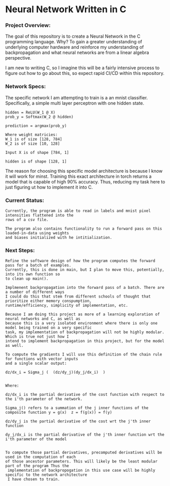 # Neural Network Written in C

### Project Overview:
The goal of this repository is to create a Neural Network in the C programming language. Why? 
To gain a greater understanding of underlying computer hardware and reinforce my understanding 
of backpropagation and what neural networks are from a linear algebra perspective. 

I am new to writing C, so I imagine this will be a fairly intensive process to figure out how 
to go about this, so expect rapid CI/CD within this repository.

### Network Specs:
The specific network I am attempting to train is a an mnist classifier. Specifically, a simple 
multi layer perceptron with one hidden state. 

    hidden = ReLU(W_1 @ X)
    prob_y = Softmax(W_2 @ hidden)

    prediction = argmax(prob_y)

    Where weight matricies:
    W_1 is of size [128, 784]
    W_2 is of size [10, 128]

    Input X is of shape [784, 1]

    hidden is of shape [128, 1]

The reason for choosing this specific model architecture is because I know it will work for minst. 
Training this exact architecture in torch returns a model that is capable of high 90% accuracy. Thus, 
reducing my task here to just figuring ut how to implement it into C. 

### Current Status:
    Currently, the program is able to read in labels and mnist pixel intensities flattened into the 
    rows of a csv file. 

    The program also contains functionality to run a forward pass on this loaded-in-data using weights
    and biases initialized with he intitialization. 

### Next Steps:
    Refine the software design of how the program computes the forward pass for a batch of examples. 
    Currently, this is done in main, but I plan to move this, potentially, into its own function so 
    to clean up main().

    Implmenent backpropagation into the forward pass of a batch. There are a number of different ways 
    I could do this that stem from different schools of thought that prioritize either memory conspumption, 
    runtime/efficiency, simplicity of implementation, etc. 
    
    Because I am doing this project as more of a learning exploration of neural networks and C, as well as 
    because this is a very isolated environment where there is only one model being trained on a very specific 
    task, my implementation of backpropagation will not be highly modular. Which is true not just how I 
    intend to implement backpropagation in this project, but for the model as well. 

    To compute the gradients I will use this definition of the chain rule for functions with vector inputs 
    and a single scalar output:

    dz/dx_i = Sigma_j (  (dz/dy_j)(dy_j/dx_i)  )


    Where:

    dz/dx_i is the partial derivative of the cost function with respect to the i'th parameter of the network.

    Sigma_j() refers to a summation of the j inner functions of the composite function y = g(x)  z = f(g(x)) = f(y)

    dz/dy_j is the partial derivative of the cost wrt the j'th inner function

    dy_j/dx_i is the partial derivative of the j'th inner function wrt the i'th parameter of the model


    To compute those partial derivatives, precomputed derivatives will be used in the computation of each 
    of those ancestor parameters. This will likely be the least modular part of the program Thus the
     implementation of backpropogation in this use case will be highly specific to the network architecture 
     I have chosen to train. 